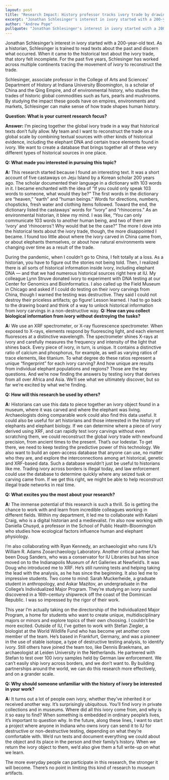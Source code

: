 ```yaml
---
layout: post
title: "Research Impact: History professor tracks ivory trade by drawing on campus and global experts"
excerpt: "Jonathan Schlesinger's interest in ivory started with a 200-year-old text."
author: "Andrew Pope"
pullquote: "Jonathan Schlesinger's interest in ivory started with a 200-year-old-text."
---
```


Jonathan Schlesinger’s interest in ivory started with a 200-year-old text. As a historian, Schlesinger is trained to read texts about the past and discern what occurred. When it came to the historical text about the ivory trade, that story felt incomplete. For the past five years, Schlesinger has worked across multiple continents tracing the movement of ivory to reconstruct the trade.

Schlesinger, associate professor in the College of Arts and Sciences’ Department of History at Indiana University Bloomington, is a scholar of China and the Qing Empire, and of environmental history, who studies the trades of historic global commodities such as furs, pearls and mushrooms. By studying the impact these goods have on empires, environments and markets, Schlesinger can make sense of how trade shapes human history.

**Question: What is your current research focus?**

**Answer:** I’m piecing together the global ivory trade in a way that historical texts don’t fully allow. My team and I want to reconstruct the trade on a global scale by combining textual sources with other kinds of historical evidence, including the elephant DNA and certain trace elements found in ivory. We want to create a database that brings together all of these very different types of historical sources in one place.

**Q: What made you interested in pursuing this topic?**

**A:** This research started because I found an interesting text. It was a short account of five castaways on Jeju Island by a Korean scholar 200 years ago. The scholar documented their language in a dictionary with 103 words in it. I became enchanted with the idea of “If you could only speak 103 words to someone, what would they be?” The first words in the dictionary are “heaven,” “earth” and “human beings.” Words for directions, numbers, chopsticks, fresh water and clothing items followed. Toward the end, the dictionary listed the castaways’ words for “ivory” and “rhinoceros.” As an environmental historian, it blew my mind. I was like, “You can only communicate 103 words to another human being, and two of them are ‘ivory’ and ‘rhinoceros’! Why would that be the case?” The more I dove into the historical texts about the ivory trade, though, the more disappointed I became. I found too little about where the ivory carved in China came from, or about elephants themselves, or about how natural environments were changing over time as a result of the trade.

During the pandemic, when I couldn’t go to China, I felt totally at a loss. As a historian, you have to figure out the stories not being told. Then, I realized there is all sorts of historical information inside ivory, including elephant DNA — and that we had numerous historical sources right here at IU. My colleague Lynn Struve donated ivory to experiment with DNA testing at our Center for Genomics and Bioinformatics. I also called up the Field Museum in Chicago and asked if I could do testing on their ivory carvings from China, though I warned the testing was destructive. They said I could not destroy their priceless artifacts; go figure! Lesson learned. I had to go back to the drawing board and think of a way to unlock historical information from ivory carvings in a non-destructive way.
**Q: How can you collect biological information from ivory without destroying the tusks?**

**A:** We use an XRF spectrometer, or X-ray fluorescence spectrometer. When exposed to X-rays, elements respond by fluorescing light, and each element fluoresces at a distinctive wavelength. The spectrometer shines X-rays at ivory and carefully measures the frequency and intensity of the light that shines back. Every piece of ivory, in turn, is unique. It contains a distinctive ratio of calcium and phosphorus, for example, as well as varying ratios of trace elements, like titanium. To what degree do these ratios represent a unique “fingerprint” for each ivory carving? And how unique are results from individual elephant populations and regions? Those are the key questions. And we’re now finding the answers by testing ivory that derives from all over Africa and Asia. We’ll see what we ultimately discover, but so far we’re excited by what we’re finding.

**Q: How will this research be used by others?**

**A:** Historians can use this data to piece together an ivory object found in a museum, where it was carved and where the elephant was living. Archaeologists doing comparable work could also find this data useful. It could also be useful for art historians and those interested in the history of elephants and elephant biology. If we can determine where a piece of ivory derived using XRF, and can rapidly test ivory carvings without even scratching them, we could reconstruct the global ivory trade with newfound precision, from ancient times to the present. That’s our lodestar. To get there, we need to keep testing the predictive power of this technology. We also want to build an open-access database that anyone can use, no matter who they are, and explore the interconnections among art historical, genetic and XRF-based data. Such a database wouldn’t just be useful to historians like me. Trading ivory across borders is illegal today, and law enforcement could use the database to determine quickly where any seized tusk or carving came from. If we get this right, we might be able to help reconstruct illegal trade networks in real time.

**Q: What excites you the most about your research?**

**A:** The immense potential of this research is such a thrill. So is getting the chance to work with and learn from incredible colleagues working in different fields. Within my department, it led me to collaborate with Kalani Craig, who is a digital historian and a medievalist. I’m also now working with Daniella Chusyd, a professor in the School of Public Health-Bloomington who studies how ecological factors influence human and elephant physiology.

I’m also collaborating with Ryan Kennedy, an archaeologist who runs IU’s William R. Adams Zooarchaeology Laboratory. Another critical partner has been Doug Sanders, who was a conservator for IU Libraries but has since moved on to the Indianapolis Museum of Art Galleries at Newfield’s. It was Doug who introduced me to XRF. He’s still running tests and helping taking the lead with the analysis, as he has since the beginning. It also led me to impressive students. Two come to mind: Sarah Muckerheide, a graduate student in anthropology, and Askar Mazitov, an undergraduate in the College’s Individualized Major Program. They’re studying an ivory sundial discovered in a 16th-century shipwreck off the coast of the Dominican Republic. I was so impressed by the rigor of their work.

This year I’m actually taking on the directorship of the Individualized Major Program, a home for students who want to create unique, multidisciplinary majors or minors and explore topics of their own choosing. I couldn’t be more excited. Outside of IU, I’ve gotten to work with Stefan Ziegler, a biologist at the World Wildlife Fund who has become yet another core member of the team. He’s based in Frankfurt, Germany, and was a pioneer in the use of stable isotope, a type of destructive testing analysis, to identify ivory. Still others have joined the team too, like Dennis Braekmans, an archaeologist at Leiden University in the Netherlands. He partnered with Stefan to test over 100 ivory samples held by German law enforcement. We can’t easily ship ivory across borders, and we don’t want to. By building partnerships around the world, we can do this research more effectively, and on a grander scale.

**Q: Why should someone unfamiliar with the history of ivory be interested in your work?**

**A:** It turns out a lot of people own ivory, whether they’ve inherited it or received another way. It’s surprisingly ubiquitous. You’ll find ivory in private collections and in museums. Where did all this ivory come from, and why is it so easy to find? When something is embedded in ordinary people’s lives, it’s important to question why. In the future, along these lines, I want to start a project where anyone in Indiana who owns ivory can send it to IU for destructive or non-destructive testing, depending on what they’re comfortable with. We’d run tests and document everything we could about the object and its place in the person and their family’s history. When we return the ivory object to them, we’d also give them a full write-up on what we learn.

The more everyday people can participate in this research, the stronger it will become. There’s no point in limiting this kind of research to museum artifacts.